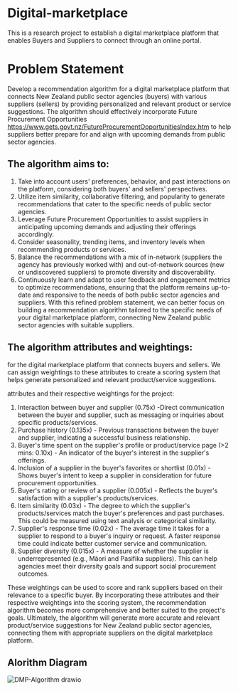# Digital-marketplace
This is a research project to establish a digital marketplace platform that enables Buyers and Suppliers to connect through an online portal.

# Problem Statement
Develop a recommendation algorithm for a digital marketplace platform that connects New Zealand public sector agencies (buyers) with various suppliers (sellers) by providing personalized and relevant product or service suggestions. The algorithm should effectively incorporate Future Procurement Opportunities https://www.gets.govt.nz/FutureProcurementOpportunitiesIndex.htm to help suppliers better prepare for and align with upcoming demands from public sector agencies.

## The algorithm aims to:

1. Take into account users' preferences, behavior, and past interactions on the platform, considering both buyers' and sellers' perspectives.
2. Utilize item similarity, collaborative filtering, and popularity to generate recommendations that cater to the specific needs of public sector agencies.
3. Leverage Future Procurement Opportunities to assist suppliers in anticipating upcoming demands and adjusting their offerings accordingly.
4. Consider seasonality, trending items, and inventory levels when recommending products or services.
5. Balance the recommendations with a mix of in-network (suppliers the agency has previously worked with) and out-of-network sources (new or undiscovered suppliers) to promote diversity and discoverability.
6. Continuously learn and adapt to user feedback and engagement metrics to optimize recommendations, ensuring that the platform remains up-to-date and responsive to the needs of both public sector agencies and suppliers.
With this refined problem statement, we can better focus on building a recommendation algorithm tailored to the specific needs of your digital marketplace platform, connecting New Zealand public sector agencies with suitable suppliers.

## The algorithm attributes and weightings:

for the digital marketplace platform that connects buyers and sellers. We can assign weightings to these attributes to create a scoring system that helps generate personalized and relevant product/service suggestions.

attributes and their respective weightings for the project:

1. Interaction between buyer and supplier (0.75x) -Direct communication between the buyer and supplier, such as messaging or inquiries about specific products/services.
2. Purchase history (0.135x) - Previous transactions between the buyer and supplier, indicating a successful business relationship.
3. Buyer's time spent on the supplier's profile or product/service page (>2 mins: 0.10x) - An indicator of the buyer's interest in the supplier's offerings.
4. Inclusion of a supplier in the buyer's favorites or shortlist (0.01x) - Shows buyer's intent to keep a supplier in consideration for future procurement opportunities.
5. Buyer's rating or review of a supplier (0.005x) - Reflects the buyer's satisfaction with a supplier's products/services.
6. Item similarity (0.03x) - The degree to which the supplier's products/services match the buyer's preferences and past purchases. This could be measured using text analysis or categorical similarity.
7. Supplier's response time (0.02x) - The average time it takes for a supplier to respond to a buyer's inquiry or request. A faster response time could indicate better customer service and communication.
8. Supplier diversity (0.015x) - A measure of whether the supplier is underrepresented (e.g., Māori and Pasifika suppliers). This can help agencies meet their diversity goals and support social procurement outcomes.

These weightings can be used to score and rank suppliers based on their relevance to a specific buyer. By incorporating these attributes and their respective weightings into the scoring system, the recommendation algorithm becomes more comprehensive and better suited to the project's goals. Ultimately, the algorithm will generate more accurate and relevant product/service suggestions for New Zealand public sector agencies, connecting them with appropriate suppliers on the digital marketplace platform.

## Alorithm Diagram

![DMP-Algorithm drawio](https://user-images.githubusercontent.com/88919193/231110547-39a8188e-a50a-42f9-96f4-a65f1f0af152.png)

